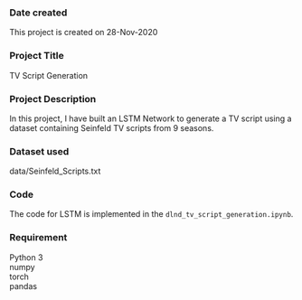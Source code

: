 ### Date created
This project is created on 28-Nov-2020

### Project Title
TV Script Generation

### Project Description
In this project, I have built an LSTM Network to generate a TV script using a dataset containing Seinfeld TV scripts from 9 seasons. 

### Dataset used
data/Seinfeld_Scripts.txt <Br>

### Code
The code for LSTM is implemented in the `dlnd_tv_script_generation.ipynb`. 

### Requirement
Python 3 <Br>
numpy <Br>
torch <Br>
pandas <Br>



 

